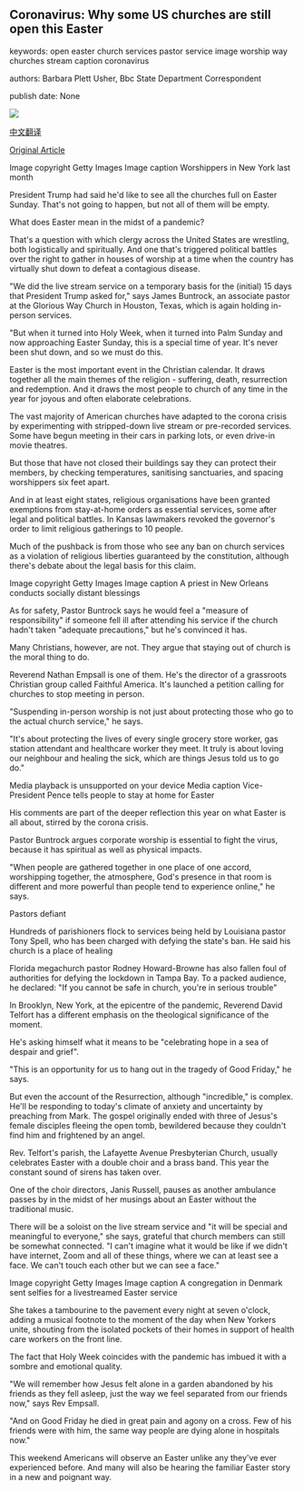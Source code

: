 ## Coronavirus: Why some US churches are still open this Easter

keywords: open easter church services pastor service image worship way churches stream caption coronavirus

authors: Barbara Plett Usher, Bbc State Department Correspondent

publish date: None

![](https://ichef.bbci.co.uk/news/1024/branded_news/142CB/production/_111753628_mask_getty.jpg)

[中文翻译](Coronavirus%3A%20Why%20some%20US%20churches%20are%20still%20open%20this%20Easter_zh.md)

[Original Article](https://www.bbc.com/news/world-us-canada-52232384)

Image copyright Getty Images Image caption Worshippers in New York last month

President Trump had said he'd like to see all the churches full on Easter Sunday. That's not going to happen, but not all of them will be empty.

What does Easter mean in the midst of a pandemic?

That's a question with which clergy across the United States are wrestling, both logistically and spiritually. And one that's triggered political battles over the right to gather in houses of worship at a time when the country has virtually shut down to defeat a contagious disease.

"We did the live stream service on a temporary basis for the (initial) 15 days that President Trump asked for," says James Buntrock, an associate pastor at the Glorious Way Church in Houston, Texas, which is again holding in-person services.

"But when it turned into Holy Week, when it turned into Palm Sunday and now approaching Easter Sunday, this is a special time of year. It's never been shut down, and so we must do this.

Easter is the most important event in the Christian calendar. It draws together all the main themes of the religion - suffering, death, resurrection and redemption. And it draws the most people to church of any time in the year for joyous and often elaborate celebrations.

The vast majority of American churches have adapted to the corona crisis by experimenting with stripped-down live stream or pre-recorded services. Some have begun meeting in their cars in parking lots, or even drive-in movie theatres.

But those that have not closed their buildings say they can protect their members, by checking temperatures, sanitising sanctuaries, and spacing worshippers six feet apart.

And in at least eight states, religious organisations have been granted exemptions from stay-at-home orders as essential services, some after legal and political battles. In Kansas lawmakers revoked the governor's order to limit religious gatherings to 10 people.

Much of the pushback is from those who see any ban on church services as a violation of religious liberties guaranteed by the constitution, although there's debate about the legal basis for this claim.

Image copyright Getty Images Image caption A priest in New Orleans conducts socially distant blessings

As for safety, Pastor Buntrock says he would feel a "measure of responsibility" if someone fell ill after attending his service if the church hadn't taken "adequate precautions," but he's convinced it has.

Many Christians, however, are not. They argue that staying out of church is the moral thing to do.

Reverend Nathan Empsall is one of them. He's the director of a grassroots Christian group called Faithful America. It's launched a petition calling for churches to stop meeting in person.

"Suspending in-person worship is not just about protecting those who go to the actual church service," he says.

"It's about protecting the lives of every single grocery store worker, gas station attendant and healthcare worker they meet. It truly is about loving our neighbour and healing the sick, which are things Jesus told us to go do."

Media playback is unsupported on your device Media caption Vice-President Pence tells people to stay at home for Easter

His comments are part of the deeper reflection this year on what Easter is all about, stirred by the corona crisis.

Pastor Buntrock argues corporate worship is essential to fight the virus, because it has spiritual as well as physical impacts.

"When people are gathered together in one place of one accord, worshipping together, the atmosphere, God's presence in that room is different and more powerful than people tend to experience online," he says.

Pastors defiant

Hundreds of parishioners flock to services being held by Louisiana pastor Tony Spell, who has been charged with defying the state's ban. He said his church is a place of healing

Florida megachurch pastor Rodney Howard-Browne has also fallen foul of authorities for defying the lockdown in Tampa Bay. To a packed audience, he declared: "If you cannot be safe in church, you're in serious trouble"

In Brooklyn, New York, at the epicentre of the pandemic, Reverend David Telfort has a different emphasis on the theological significance of the moment.

He's asking himself what it means to be "celebrating hope in a sea of despair and grief".

"This is an opportunity for us to hang out in the tragedy of Good Friday," he says.

But even the account of the Resurrection, although "incredible," is complex. He'll be responding to today's climate of anxiety and uncertainty by preaching from Mark. The gospel originally ended with three of Jesus's female disciples fleeing the open tomb, bewildered because they couldn't find him and frightened by an angel.

Rev. Telfort's parish, the Lafayette Avenue Presbyterian Church, usually celebrates Easter with a double choir and a brass band. This year the constant sound of sirens has taken over.

One of the choir directors, Janis Russell, pauses as another ambulance passes by in the midst of her musings about an Easter without the traditional music.

There will be a soloist on the live stream service and "it will be special and meaningful to everyone," she says, grateful that church members can still be somewhat connected. "I can't imagine what it would be like if we didn't have internet, Zoom and all of these things, where we can at least see a face. We can't touch each other but we can see a face."

Image copyright Getty Images Image caption A congregation in Denmark sent selfies for a livestreamed Easter service

She takes a tambourine to the pavement every night at seven o'clock, adding a musical footnote to the moment of the day when New Yorkers unite, shouting from the isolated pockets of their homes in support of health care workers on the front line.

The fact that Holy Week coincides with the pandemic has imbued it with a sombre and emotional quality.

"We will remember how Jesus felt alone in a garden abandoned by his friends as they fell asleep, just the way we feel separated from our friends now," says Rev Empsall.

"And on Good Friday he died in great pain and agony on a cross. Few of his friends were with him, the same way people are dying alone in hospitals now."

This weekend Americans will observe an Easter unlike any they've ever experienced before. And many will also be hearing the familiar Easter story in a new and poignant way.